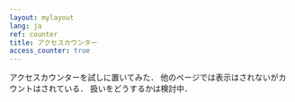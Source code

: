 ```yaml
---
layout: mylayout
lang: ja
ref: counter
title: アクセスカウンター
access_counter: true
---
```


アクセスカウンターを試しに置いてみた．
他のページでは表示はされないがカウントはされている．
扱いをどうするかは検討中．
